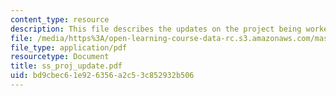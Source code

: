 ```yaml
---
content_type: resource
description: This file describes the updates on the project being worked on.
file: /media/https%3A/open-learning-course-data-rc.s3.amazonaws.com/mas-961-ambient-intelligence-spring-2005/bd9cbec61e926356a2c53c852932b506_ss_proj_update.pdf
file_type: application/pdf
resourcetype: Document
title: ss_proj_update.pdf
uid: bd9cbec6-1e92-6356-a2c5-3c852932b506
---
```

